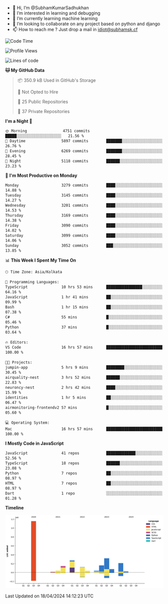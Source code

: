 - 👋 Hi, I’m @SubhamKumarSadhukhan
- 👀 I’m interested in learning and debugging
- 🌱 I’m currently learning machine learning
- 💞️ I’m looking to collaborate on any project based on python and django
- 📫 How to reach me ?
      Just drop a mail in idiot@subhamsk.cf

<!---
SubhamKumarSadhukhan/SubhamKumarSadhukhan is a ✨ special ✨ repository because its `README.md` (this file) appears on your GitHub profile.
You can click the Preview link to take a look at your changes.
--->


<!--START_SECTION:waka-->
![Code Time](http://img.shields.io/badge/Code%20Time-2%2C131%20hrs%2019%20mins-blue)

![Profile Views](http://img.shields.io/badge/Profile%20Views-0-blue)

![Lines of code](https://img.shields.io/badge/From%20Hello%20World%20I%27ve%20Written-2.6%20million%20lines%20of%20code-blue)

**🐱 My GitHub Data** 

> 📦 350.9 kB Used in GitHub's Storage 
 > 
> 🚫 Not Opted to Hire
 > 
> 📜 25 Public Repositories 
 > 
> 🔑 37 Private Repositories 
 > 
**I'm a Night 🦉** 

```text
🌞 Morning                4751 commits        █████░░░░░░░░░░░░░░░░░░░░   21.56 % 
🌆 Daytime                5897 commits        ███████░░░░░░░░░░░░░░░░░░   26.76 % 
🌃 Evening                6269 commits        ███████░░░░░░░░░░░░░░░░░░   28.45 % 
🌙 Night                  5118 commits        ██████░░░░░░░░░░░░░░░░░░░   23.23 % 
```
📅 **I'm Most Productive on Monday** 

```text
Monday                   3279 commits        ████░░░░░░░░░░░░░░░░░░░░░   14.88 % 
Tuesday                  3145 commits        ████░░░░░░░░░░░░░░░░░░░░░   14.27 % 
Wednesday                3201 commits        ████░░░░░░░░░░░░░░░░░░░░░   14.53 % 
Thursday                 3169 commits        ████░░░░░░░░░░░░░░░░░░░░░   14.38 % 
Friday                   3090 commits        ████░░░░░░░░░░░░░░░░░░░░░   14.02 % 
Saturday                 3099 commits        ████░░░░░░░░░░░░░░░░░░░░░   14.06 % 
Sunday                   3052 commits        ███░░░░░░░░░░░░░░░░░░░░░░   13.85 % 
```


📊 **This Week I Spent My Time On** 

```text
🕑︎ Time Zone: Asia/Kolkata

💬 Programming Languages: 
TypeScript               10 hrs 53 mins      ████████████████░░░░░░░░░   64.16 % 
JavaScript               1 hr 41 mins        ██░░░░░░░░░░░░░░░░░░░░░░░   09.99 % 
Bash                     1 hr 15 mins        ██░░░░░░░░░░░░░░░░░░░░░░░   07.38 % 
C#                       55 mins             █░░░░░░░░░░░░░░░░░░░░░░░░   05.46 % 
Python                   37 mins             █░░░░░░░░░░░░░░░░░░░░░░░░   03.64 % 

🔥 Editors: 
VS Code                  16 hrs 57 mins      █████████████████████████   100.00 % 

🐱‍💻 Projects: 
jumpin-app               5 hrs 9 mins        ████████░░░░░░░░░░░░░░░░░   30.45 % 
airquality-nest          3 hrs 52 mins       ██████░░░░░░░░░░░░░░░░░░░   22.83 % 
neuroncy-nest            2 hrs 42 mins       ████░░░░░░░░░░░░░░░░░░░░░   15.99 % 
identities               1 hr 5 mins         ██░░░░░░░░░░░░░░░░░░░░░░░   06.47 % 
airmonitoring-frontendv2 57 mins             █░░░░░░░░░░░░░░░░░░░░░░░░   05.60 % 

💻 Operating System: 
Mac                      16 hrs 57 mins      █████████████████████████   100.00 % 
```

**I Mostly Code in JavaScript** 

```text
JavaScript               41 repos            █████████████░░░░░░░░░░░░   52.56 % 
TypeScript               18 repos            ██████░░░░░░░░░░░░░░░░░░░   23.08 % 
Python                   7 repos             ██░░░░░░░░░░░░░░░░░░░░░░░   08.97 % 
HTML                     7 repos             ██░░░░░░░░░░░░░░░░░░░░░░░   08.97 % 
Dart                     1 repo              ░░░░░░░░░░░░░░░░░░░░░░░░░   01.28 % 
```



**Timeline**

![Lines of Code chart](https://raw.githubusercontent.com/SubhamKumarSadhukhan/SubhamKumarSadhukhan/main/assets/bar_graph.png)


 Last Updated on 18/04/2024 14:12:23 UTC
<!--END_SECTION:waka-->
